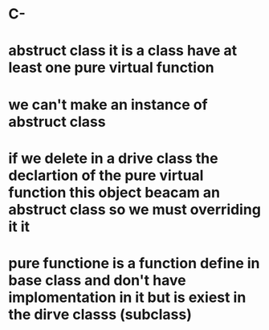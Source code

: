 # C-
# abstruct class it is a class have at least  one pure virtual function 
# we can't make  an instance of abstruct class 
# if we delete in a drive class the declartion of the pure virtual function this object beacam an abstruct class so we must overriding it it 
# pure functione is a function define in base class and don't have implomentation in it but is exiest in the dirve classs (subclass)